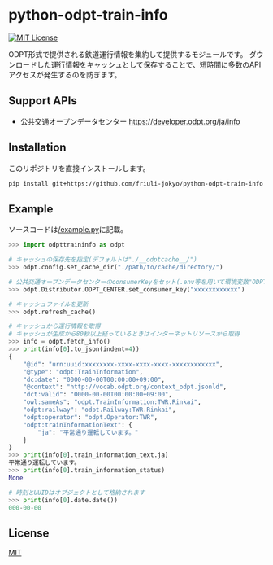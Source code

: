 # python-odpt-train-info
[![MIT License](https://img.shields.io/badge/license-MIT-blue.svg?style=flat)](LICENSE)

ODPT形式で提供される鉄道運行情報を集約して提供するモジュールです。
ダウンロードした運行情報をキャッシュとして保存することで、短時間に多数のAPIアクセスが発生するのを防ぎます。

## Support APIs

- 公共交通オープンデータセンター https://developer.odpt.org/ja/info

## Installation

このリポジトリを直接インストールします。
```bash
pip install git+https://github.com/friuli-jokyo/python-odpt-train-info
```

## Example

ソースコードは[/example.py](/example.py)に記載。

```python
>>> import odpttraininfo as odpt

# キャッシュの保存先を指定(デフォルトは"./__odptcache__/")
>>> odpt.config.set_cache_dir("./path/to/cache/directory/")

# 公共交通オープンデータセンターのconsumerKeyをセット(.env等を用いて環境変数"ODPT_CENTER_TOKEN"を設定すればここでセットする必要はありません)
>>> odpt.Distributor.ODPT_CENTER.set_consumer_key("xxxxxxxxxxxx")

# キャッシュファイルを更新
>>> odpt.refresh_cache()

# キャッシュから運行情報を取得
# キャッシュが生成から80秒以上経っているときはインターネットリソースから取得
>>> info = odpt.fetch_info()
>>> print(info[0].to_json(indent=4))
{
    "@id": "urn:uuid:xxxxxxxx-xxxx-xxxx-xxxx-xxxxxxxxxxxx",
    "@type": "odpt:TrainInformation",
    "dc:date": "0000-00-00T00:00:00+09:00",
    "@context": "http://vocab.odpt.org/context_odpt.jsonld",
    "dct:valid": "0000-00-00T00:00:00+09:00",
    "owl:sameAs": "odpt.TrainInformation:TWR.Rinkai",
    "odpt:railway": "odpt.Railway:TWR.Rinkai",
    "odpt:operator": "odpt.Operator:TWR",
    "odpt:trainInformationText": {
        "ja": "平常通り運転しています。"
    }
}
>>> print(info[0].train_information_text.ja)
平常通り運転しています。
>>> print(info[0].train_information_status)
None

# 時刻とUUIDはオブジェクトとして格納されます
>>> print(info[0].date.date())
000-00-00
```

## License

[MIT](LICENSE)